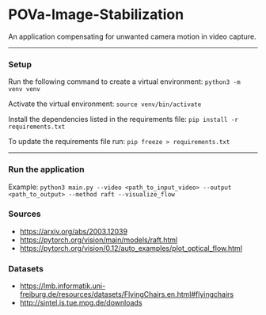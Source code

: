 # POVa-Image-Stabilization
An application compensating for unwanted camera motion in video capture.

---

### Setup
Run the following command to create a virtual environment:
`python3 -m venv venv`

Activate the virtual environment:
`source venv/bin/activate`

Install the dependencies listed in the requirements file:
`pip install -r requirements.txt`

To update the requirements file run:
`pip freeze > requirements.txt`

---

### Run the application
Example:
`python3 main.py --video <path_to_input_video> --output <path_to_output> --method raft --visualize_flow`

### Sources
- https://arxiv.org/abs/2003.12039
- https://pytorch.org/vision/main/models/raft.html
- https://pytorch.org/vision/0.12/auto_examples/plot_optical_flow.html

### Datasets
- https://lmb.informatik.uni-freiburg.de/resources/datasets/FlyingChairs.en.html#flyingchairs
- http://sintel.is.tue.mpg.de/downloads